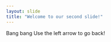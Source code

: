 ```yaml
---
layout: slide
title: "Welcome to our second slide!"
---
```

Bang bang
Use the left arrow to go back!
